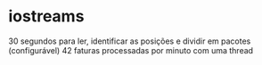# iostreams
30 segundos para ler, identificar as posições e dividir em pacotes (configurável)
42 faturas processadas por minuto com uma thread